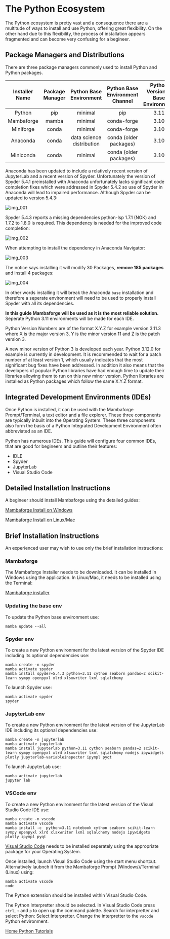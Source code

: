 # The Python Ecosystem

The Python ecosystem is pretty vast and a consequence there are a multitude of ways to install and use Python, offering great flexibility. On the other hand due to this flexibility, the process of installation appears fragmented and can become very confusing for a begineer. 

## Package Managers and Distributions

There are three package managers commonly used to install Python and Python packages. 

|Installer Name|Package Manager|Python Base Environment|Python Base Environment Channel|Python Version in Base Environment|
|:-:|:-:|:-:|:-:|:-:|
|Python|pip|minimal|pip|3.11|
|Mambaforge|mamba|minimal|conda-forge|3.10|
|Miniforge|conda|minimal|conda-forge|3.10|
|Anaconda|conda|data science distribution|conda (older packages)|3.10|
|Miniconda|conda|minimal|conda (older packages)|3.10|

Anaconda has been updated to include a relatively recent version of JupyterLab and a recent version of Spyder. Unfortunately the version of Spyder 5.4.1 preinstalled with Anaconda unfortunately lacks significant code completion fixes which were addressed in Spyder 5.4.2 so use of Spyder in Anaconda will lead to impaired performance. Although Spyder can be updated to version 5.4.3:

![img_001](./images/img_001.png)

Spyder 5.4.3 reports a missing dependencies python-lsp 1.7.1 (NOK) and 1.7.2 to 1.8.0 is required. This dependency is needed for the improved code completion:

![img_002](./images/img_002.png)

When attempting to install the dependency in Anaconda Navigator:

![img_003](./images/img_003.png)

The notice says installing it will modify 30 Packages, **remove 185 packages** and install 4 packages:

![img_004](./images/img_004.png)

In other words installing it will break the Anaconda ```base``` installation and therefore a seperate environment will need to be used to properly install Spyder with all its dependencies.

**In this guide Mambaforge will be used as it is the most reliable solution.** Seperate Python 3.11 environments will be made for each IDE. 

Python Version Numbers are of the format X.Y.Z for example version 3.11.3 where X is the major version 3, Y is the minor version 11 and Z is the patch version 3. 

A new minor version of Python 3 is developed each year. Python 3.12.0 for example is currently in development. It is recommended to wait for a patch number of at least version 1, which usually indicates that the most significant bug fixes have been addressed. In addition it also means that the developers of popular Python libraries have had enough time to update their libraries allowing them to run on this new minor version. Python libraries are installed as Python packages which follow the same X.Y.Z format.

## Integrated Development Environments (IDEs)

Once Python is installed, it can be used with the Mambaforge Prompt/Terminal, a text editor and a file explorer. These three components are typically inbuilt into the Operating System. These three components also form the basis of a Python Integrated Development Environment often abbreviated as an IDE.

Python has numerous IDEs. This guide will configure four common IDEs, that are good for begineers and outline their features:

* IDLE
* Spyder
* JupyterLab
* Visual Studio Code

## Detailed Installation Instructions

A begineer should install Mambaforge using the detailed guides:

[Mambaforge Install on Windows](./001_windows_install/)

[Mambaforge Install on Linux/Mac](./002_linux_install/)

## Brief Installation Instructions

An experienced user may wish to use only the brief installation instructions:

### Mambaforge

The Mambaforge Installer needs to be downloaded. It can be installed in Windows using the application. In Linux/Mac, it needs to be installed using the Terminal:

[Mambaforge installer](https://github.com/conda-forge/miniforge#mambaforge) 

### Updating the base env

To update the Python base environment use:

```
mamba update --all
```

### Spyder env

To create a new Python environment for the latest version of the Spyder IDE including its optional dependencies use:

```
mamba create -n spyder
mamba activate spyder
mamba install spyder=5.4.3 python=3.11 cython seaborn pandas=2 scikit-learn sympy openpyxl xlrd xlsxwriter lxml sqlalchemy
```

To launch Spyder use:

```
mamba activate spyder
spyder
```

### JupyterLab env

To create a new Python environment for the latest version of the JupyterLab IDE including its optional dependencies use:

```
mamba create -n jupyterlab
mamba activate jupyterlab
mamba install jupyterlab python=3.11 cython seaborn pandas=2 scikit-learn sympy openpyxl xlrd xlsxwriter lxml sqlalchemy nodejs ipywidgets plotly jupyterlab-variableinspector ipympl pyqt
```

To launch JupyterLab use:

```
mamba activate jupyterlab
jupyter lab
```

### VSCode env

To create a new Python environment for the latest version of the Visual Studio Code IDE use:

```
mamba create -n vscode
mamba activate vscode
mamba install -c  python=3.11 notebook cython seaborn scikit-learn sympy openpyxl xlrd xlsxwriter lxml sqlalchemy nodejs ipywidgets plotly ipympl pyqt
```

[Visual Studio Code](https://code.visualstudio.com/#alt-downloads) needs to be installed seperately using the appropriate package for your Operating System.

Once installed, launch Visual Studio Code using the start menu shortcut. Alternatively laubnch it from the Mambaforge Prompt (Windows)/Terminal (Linux) using:

```
mamba activate vscode
code
```

The Python extension should be installed within Visual Studio Code. 

The Python Interpretter should be selected. In Visual Studio Code press ```ctrl```, ```⇧``` and ```p``` to open up the command palette. Search for interpretter and select Python: Select Interpretter. Change the interpretter to the ```vscode``` Python environment.

[Home Python Tutorials](https://github.com/PhilipYip1988/python-tutorials/blob/main/readme.md)
